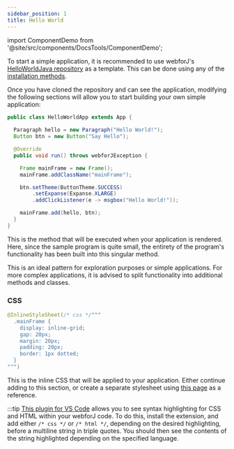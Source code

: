 ```yaml
---
sidebar_position: 1
title: Hello World
---
```


import ComponentDemo from '@site/src/components/DocsTools/ComponentDemo';


To start a simple application, it is recommended to use webforJ's [HelloWorldJava repository](https://github.com/webforj/webforj-hello-world) as a template. This can be done using any of the [installation methods](../../installation/docker-user).

<ComponentDemo 
path='http://localhost:8888/webapp/controlsamples?' 
javaE='https://raw.githubusercontent.com/webforj/ControlSamples/refs/heads/routing/src/main/java/com/webforj/samples/views/HelloWorldJavaView.java'
height='300px'
/>

Once you have cloned the repository and can see the application, modifying the following sections will allow you to start building your own simple application:

```java
public class HelloWorldApp extends App {
  
  Paragraph hello = new Paragraph("Hello World!");
  Button btn = new Button("Say Hello");

  @Override
  public void run() throws webforJException {

    Frame mainFrame = new Frame();
    mainFrame.addClassName("mainFrame");

    btn.setTheme(ButtonTheme.SUCCESS)
        .setExpanse(Expanse.XLARGE)
        .addClickListener(e -> msgbox("Hello World!"));

    mainFrame.add(hello, btn);
  }
}
```

This is the method that will be executed when your application is rendered. Here, since the sample program is quite small, the entirety of the program's functionality has been built into this singular method. 


This is an ideal pattern for exploration purposes or simple applications. For more complex applications, it is advised to split functionality into additional methods and classes.

###  CSS

```java
@InlineStyleSheet(/* css */"""
  .mainFrame {
    display: inline-grid;
    gap: 20px;
    margin: 20px;
    padding: 20px;
    border: 1px dotted;
  }
""")
```

This is the inline CSS that will be applied to your application. Either continue adding to this section, or create a separate stylesheet using [this page](../../styling/getting-started) as a reference.

:::tip
[This plugin for VS Code](https://marketplace.visualstudio.com/items?itemName=BEU.vscode-java-html&ssr=false#overview) allows you to see syntax highlighting for CSS and HTML within your webforJ code. To do this, install the extension, and add either `/* css */` or `/* html */`, depending on the desired highlighting, before a multiline string in triple quotes. You should then see the contents of the string highlighted depending on the specified language.
